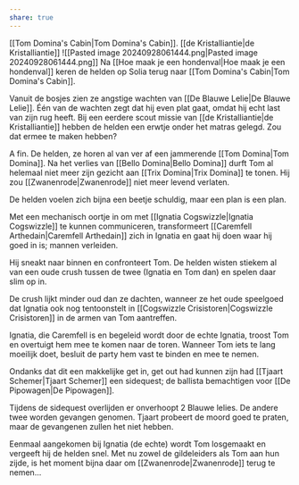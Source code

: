```yaml
---
share: true
---
```

[[Tom Domina's Cabin|Tom Domina's Cabin]]. [[de Kristalliantie|de Kristalliantie]]
![[Pasted image 20240928061444.png|Pasted image 20240928061444.png]]
Na [[Hoe maak je een hondenval|Hoe maak je een hondenval]] keren de helden op Solia terug naar [[Tom Domina's Cabin|Tom Domina's Cabin]]. 

Vanuit de bosjes zien ze angstige wachten van [[De Blauwe Lelie|De Blauwe Lelie]]. Één van de wachten zegt dat hij even plat gaat, omdat hij echt last van zijn rug heeft. Bij een eerdere scout missie van [[de Kristalliantie|de Kristalliantie]] hebben de helden een erwtje onder het matras gelegd. Zou dat ermee te maken hebben?

A fin. De helden, ze horen al van ver af een jammerende [[Tom Domina|Tom Domina]]. 
Na het verlies van [[Bello Domina|Bello Domina]] durft Tom al helemaal niet meer zijn gezicht aan [[Trix Domina|Trix Domina]] te tonen. Hij zou [[Zwanenrode|Zwanenrode]] niet meer levend verlaten.

De helden voelen zich bijna een beetje schuldig, maar een plan is een plan.

Met een mechanisch oortje in om met [[Ignatia Cogswizzle|Ignatia Cogswizzle]] te kunnen communiceren, transformeert [[Caremfell Arthedain|Caremfell Arthedain]] zich in Ignatia en gaat hij doen waar hij goed in is; mannen verleiden.

Hij sneakt naar binnen en confronteert Tom. De helden wisten stiekem al van een oude crush tussen de twee (Ignatia en Tom dan) en spelen daar slim op in.

De crush lijkt minder oud dan ze dachten, wanneer ze het oude speelgoed dat Ignatia ook nog tentoonstelt in [[Cogswizzle Crisistoren|Cogswizzle Crisistoren]] in de armen van Tom aantreffen.

Ignatia, die Caremfell is en begeleid wordt door de echte Ignatia, troost Tom en overtuigt hem mee te komen naar de toren.
Wanneer Tom iets te lang moeilijk doet, besluit de party hem vast te binden en mee te nemen.

Ondanks dat dit een makkelijke get in, get out had kunnen zijn had [[Tjaart Schemer|Tjaart Schemer]] een sidequest; de ballista bemachtigen voor [[De Pipowagen|De Pipowagen]]. 

Tijdens de sidequest overlijden er onverhoopt 2 Blauwe lelies. De andere twee worden gevangen genomen. Tjaart probeert de moord goed te praten, maar de gevangenen zullen het niet hebben. 

Eenmaal aangekomen bij Ignatia (de echte) wordt Tom losgemaakt en vergeeft hij de helden snel. Met nu zowel de gildeleiders als Tom aan hun zijde, is het moment bijna daar om [[Zwanenrode|Zwanenrode]] terug te nemen...
